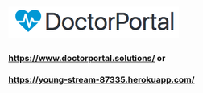 
# ![Alt text](public/images/header_logo.png)
### https://www.doctorportal.solutions/ or 
### https://young-stream-87335.herokuapp.com/

